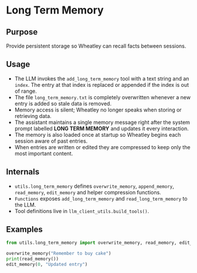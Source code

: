 # Long Term Memory

## Purpose
Provide persistent storage so Wheatley can recall facts between sessions.

## Usage
- The LLM invokes the `add_long_term_memory` tool with a text string and an `index`.
  The entry at that index is replaced or appended if the index is out of range.
- The file `long_term_memory.txt` is completely overwritten whenever a new entry is added so stale data is removed.
- Memory access is silent; Wheatley no longer speaks when storing or retrieving data.
- The assistant maintains a single memory message right after the system prompt labelled **LONG TERM MEMORY** and updates it every interaction.
- The memory is also loaded once at startup so Wheatley begins each session aware of past entries.
- When entries are written or edited they are compressed to keep only the most important content.

## Internals
- `utils.long_term_memory` defines `overwrite_memory`, `append_memory`, `read_memory`, `edit_memory` and helper compression functions.
- `Functions` exposes `add_long_term_memory` and `read_long_term_memory` to the LLM.
- Tool definitions live in `llm_client_utils.build_tools()`.

## Examples
```python
from utils.long_term_memory import overwrite_memory, read_memory, edit_memory

overwrite_memory("Remember to buy cake")
print(read_memory())
edit_memory(0, "Updated entry")
```

